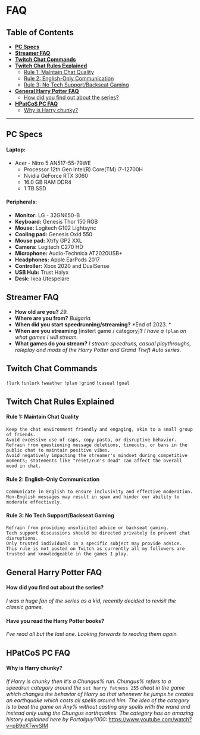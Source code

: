 # FAQ
## Table of Contents
- [**PC Specs**](#pc-specs)
- [**Streamer FAQ**](#streamer-faq)
- [**Twitch Chat Commands**](#twitch-chat-commands)
- [**Twitch Chat Rules Explained**](#twitch-chat-rules-explained)
  - [Rule 1: Maintain Chat Quality](#rule-1-maintain-chat-quality)
  - [Rule 2: English-Only Communication](#rule-2-english-only-communication)
  - [Rule 3: No Tech Support/Backseat Gaming](#rule-3-no-tech-supportbackseat-gaming)
- [**General Harry Potter FAQ**](#harry-potter-general-faq)
  - [How did you find out about the series?](#how-did-you-find-out-about-the-series)
- [**HPatCoS PC FAQ**](#hpatcos-pc-faq)
  - [Why is Harry chunky?](#why-is-harry-chunky)
***
##  PC Specs
#### **Laptop:**
  - Acer - Nitro 5 AN517-55-79WE
    - Processor	12th Gen Intel(R) Core(TM) i7-12700H
    - Nvidia GeForce RTX 3060
    - 16.0 GB RAM DDR4
    - 1 TB SSD
#### **Peripherals:**
  - **Monitor:** LG - 32GN650-B
  - **Keyboard:** Genesis Thor 150 RGB
  - **Mouse:** Logitech G102 Lightsync
  - **Cooling pad:** Genesis Oxid 550
  - **Mouse pad:** Xtrfy GP2 XXL
  - **Camera:** Logitech C270 HD
  - **Microphone:** Audio-Technica AT2020USB+ 
  - **Headphones:** Apple EarPods 2017
  - **Controller:** Xbox 2020 and DualSense
  - **USB Hub:** Trust Halyx
  - **Desk:** Ikea Utespelare
## Streamer FAQ
  - **How old are you?** *29.*
  - **Where are you from?** *Bulgaria.*
  - **When did you start speedrunning/streaming?** *End of 2023. *
  - **When are you streaming** [instert game / category]**?** *I have a* ``!plan`` *on what games I will stream.*
  - **What games do you stream?** *I stream speedruns, casual playthroughs, roleplay and mods of the Harry Potter and Grand Theft Auto series.*
## Twitch Chat Commands
``!lurk`` ``!unlurk`` ``!weather`` ``!plan`` ``!grind`` ``!casual`` ``!goal``
## Twitch Chat Rules Explained
#### **Rule 1: Maintain Chat Quality**
    Keep the chat environment friendly and engaging, akin to a small group of friends.
    Avoid excessive use of caps, copy-pasta, or disruptive behavior.
    Refrain from questioning message deletions, timeouts, or bans in the public chat to maintain positive vibes.
    Avoid negatively impacting the streamer's mindset during competitive moments; statements like "reset/run's dead" can affect the overall mood in chat.
#### **Rule 2: English-Only Communication**
    Communicate in English to ensure inclusivity and effective moderation.
    Non-English messages may result in spam and hinder our ability to moderate effectively.
#### **Rule 3: No Tech Support/Backseat Gaming**
    Refrain from providing unsolicited advice or backseat gaming.
    Tech support discussions should be directed privately to prevent chat disruptions.
    Only trusted individuals in a specific subject may provide advice.
    This rule is not posted on Twitch as currently all my followers are trusted and knowledgeable in the games I play.
## General Harry Potter FAQ
#### **How did you find out about the series?** 
*I was a huge fan of the series as a kid, recently decided to revisit the classic games.*
#### **Have you read the Harry Potter books?** 
*I've read all but the last one. Looking forwards to reading them again.*
## HPatCoS PC FAQ
#### **Why is Harry chunky?** 
*If Harry is chunky then it's a Chungus% run. Chungus% refers to a speedrun category around the* ``set harry fatness 255`` *cheat in the game which changes the behavior of Harry so that whenever he jumps he creates an earthquake which casts all spells around him. The idea of the category is to beat the game on Any% without casting any spells with the wand and instead only using the Chungus earthquakes. The category has an amazing history explained here by Portalguy1000:* https://www.youtube.com/watch?v=pB9eXTwvSIM
